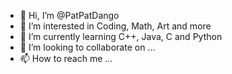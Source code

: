 - 👋 Hi, I’m @PatPatDango
- 👀 I’m interested in Coding, Math, Art and more
- 🌱 I’m currently learning C++, Java, C and Python
- 💞️ I’m looking to collaborate on ...
- 📫 How to reach me ...

<!---
PatPatDango/PatPatDango is a ✨ special ✨ repository because its `README.md` (this file) appears on your GitHub profile.
You can click the Preview link to take a look at your changes.
--->
